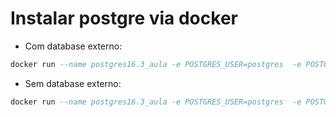 # Instalar postgre via docker

- Com database externo:
``` sql    
docker run --name postgres16.3_aula -e POSTGRES_USER=postgres  -e POSTGRES_PASSWORD=postdba -d -p 5432:5432 -v /opt/postgres/16/data:/var/lib/postgresql/data  postgres:16.3
```

- Sem database externo:
``` sql    
docker run --name postgres16.3_aula -e POSTGRES_USER=postgres  -e POSTGRES_PASSWORD=postdba -d -p 5432:5432 postgres:16.3
```

